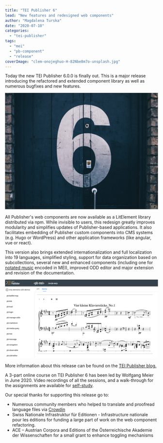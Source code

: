 ```yaml
---
title: "TEI Publisher 6"
lead: "New features and redesigned web components"
author: "Magdalena Turska"
date: "2020-07-10"
categories: 
  - "tei-publisher"
tags: 
  - "mei"
  - "pb-component"
  - "release"
coverImage: "clem-onojeghuo-H-82Nbe8m7o-unsplash.jpg"
---
```


Today the new TEI Publisher 6.0.0 is finally out. This is a major release introducing the refactored and extended component library as well as numerous bugfixes and new features.

![Photo by <a href="https://unsplash.com/@clemono?utm_source=unsplash&utm_medium=referral&utm_content=creditCopyText" target="unsplash">Clem Onojeghuo</a> on <a href="https://unsplash.com/s/photos/six?utm_source=unsplash&utm_medium=referral&utm_content=creditCopyText" target="unsplash">Unsplash</a>](/img/clem-onojeghuo-H-82Nbe8m7o-unsplash.jpg)

All Publisher's web components are now available as a LitElement library distributed via npm. While invisible to users, this redesign greatly improves modularity and simplifies updates of Publisher-based applications. It also facilitates embedding of Publisher custom components into CMS systems (e.g. Hugo or WordPress) and other application frameworks (like angular, vue or react).

This version also brings extended internationalization and full localization into 19 languages, simplified styling, support for data organization based on subcollections, several new and enhanced components (including one for [notated music](https://unpkg.com/@teipublisher/pb-components@1.0.0/dist/api.html#pb-mei.1) encoded in MEI), improved ODD editor and major extension and revision of the documentation.

![Demo page of the pb-mei component](/img/mei-demo-1024x523.png)

More information about this release can be found on the [TEI Publisher blog.](https://teipublisher.com/exist/apps/tei-publisher/doc/blog/tei-publisher-60.xml)

A 3-part online course on TEI Publisher 6 has been led by Wolfgang Meier in June 2020. Video recordings of all the sessions, and a walk-through for the assignments are available for [self-study](https://github.com/eeditiones/workshop).

Our special thanks for supporting this release go to:

- Numerous community members who helped to translate and proofread language files via [Crowdin](https://crwd.in/tei-publisher)
- Swiss Nationale Infrastruktur für Editionen - Infrastructure nationale pour les éditions for funding a large part of work on the web component refactoring.
- ACE – Austrian Corpora and Editions of the Österreichische Akademie der Wissenschaften for a small grant to enhance toggling mechanisms
